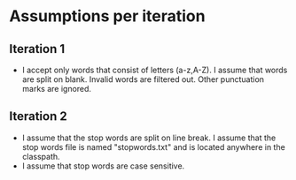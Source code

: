 # Assumptions per iteration

## Iteration 1
- I accept only words that consist of letters (a-z,A-Z). I assume that words are split on blank. Invalid words are filtered out. Other punctuation marks are ignored.

## Iteration 2
- I assume that the stop words are split on line break. I assume that the stop words file is named "stopwords.txt" and is located anywhere in the classpath.
- I assume that stop words are case sensitive.
